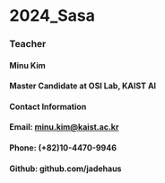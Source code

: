 # 2024_Sasa


### Teacher
#### Minu Kim
#### Master Candidate at OSI Lab, KAIST AI

#### Contact Information
#### Email: minu.kim@kaist.ac.kr
#### Phone: (+82)10-4470-9946
#### Github: github.com/jadehaus

